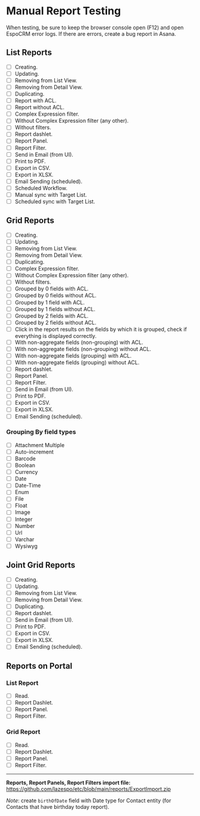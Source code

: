 # Manual Report Testing

When testing, be sure to keep the browser console open (F12) and open EspoCRM error logs. If there are errors, create a bug report in Asana.

## List Reports

- [ ] Creating.
- [ ] Updating.
- [ ] Removing from List View.
- [ ] Removing from Detail View.
- [ ] Duplicating.
- [ ] Report with ACL.
- [ ] Report without ACL.
- [ ] Complex Expression filter.
- [ ] Without Complex Expression filter (any other).
- [ ] Without filters.
- [ ] Report dashlet.
- [ ] Report Panel.
- [ ] Report Filter.
- [ ] Send in Email (from UI).
- [ ] Print to PDF.
- [ ] Export in CSV.
- [ ] Export in XLSX.
- [ ] Email Sending (scheduled).
- [ ] Scheduled Workflow.
- [ ] Manual sync with Target List.
- [ ] Scheduled sync with Target List.

## Grid Reports

- [ ] Creating.
- [ ] Updating.
- [ ] Removing from List View.
- [ ] Removing from Detail View.
- [ ] Duplicating.
- [ ] Complex Expression filter.
- [ ] Without Complex Expression filter (any other).
- [ ] Without filters.
- [ ] Grouped by 0 fields with ACL.
- [ ] Grouped by 0 fields without ACL.
- [ ] Grouped by 1 field with ACL.
- [ ] Grouped by 1 fields without ACL.
- [ ] Grouped by 2 fields with ACL.
- [ ] Grouped by 2 fields without ACL.
- [ ] Click in the report results on the fields by which it is grouped, check if everything is displayed correctly.
- [ ] With non-aggregate fields (non-grouping) with ACL.
- [ ] With non-aggregate fields (non-grouping) without ACL.
- [ ] With non-aggregate fields (grouping) with ACL.
- [ ] With non-aggregate fields (grouping) without ACL.
- [ ] Report dashlet.
- [ ] Report Panel.
- [ ] Report Filter.
- [ ] Send in Email (from UI).
- [ ] Print to PDF.
- [ ] Export in CSV.
- [ ] Export in XLSX.
- [ ] Email Sending (scheduled).

### Grouping By field types

- [ ] Attachment Multiple
- [ ] Auto-increment
- [ ] Barcode
- [ ] Boolean
- [ ] Currency
- [ ] Date
- [ ] Date-Time
- [ ] Enum
- [ ] File
- [ ] Float
- [ ] Image
- [ ] Integer
- [ ] Number
- [ ] Url
- [ ] Varchar
- [ ] Wysiwyg

## Joint Grid Reports

- [ ] Creating.
- [ ] Updating.
- [ ] Removing from List View.
- [ ] Removing from Detail View.
- [ ] Duplicating.
- [ ] Report dashlet.
- [ ] Send in Email (from UI).
- [ ] Print to PDF.
- [ ] Export in CSV.
- [ ] Export in XLSX.
- [ ] Email Sending (scheduled).

## Reports on Portal

### List Report
- [ ] Read.
- [ ] Report Dashlet.
- [ ] Report Panel.
- [ ] Report Filter.

### Grid Report
- [ ] Read.
- [ ] Report Dashlet.
- [ ] Report Panel.
- [ ] Report Filter.

---

**Reports, Report Panels, Report Filters import file:** https://github.com/lazespo/etc/blob/main/reports/ExportImport.zip

*Note*: create `birthOfDate` field with Date type for Contact entity (for Contacts that have birthday today report).
